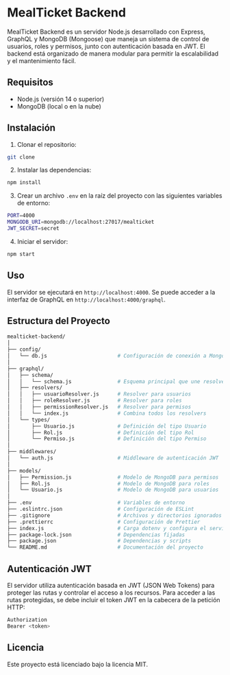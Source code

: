 # MealTicket Backend

MealTicket Backend es un servidor Node.js desarrollado con Express, GraphQL y MongoDB (Mongoose) que maneja un sistema de control de usuarios, roles y permisos, junto con autenticación basada en JWT. El backend está organizado de manera modular para permitir la escalabilidad y el mantenimiento fácil.

## Requisitos

- Node.js (versión 14 o superior)
- MongoDB (local o en la nube)

## Instalación

1. Clonar el repositorio:

```bash
git clone
```

2. Instalar las dependencias:

```bash
npm install
```

3. Crear un archivo `.env` en la raíz del proyecto con las siguientes variables de entorno:

```bash
PORT=4000
MONGODB_URI=mongodb://localhost:27017/mealticket
JWT_SECRET=secret
```

4. Iniciar el servidor:

```bash
npm start
```

## Uso

El servidor se ejecutará en `http://localhost:4000`. Se puede acceder a la interfaz de GraphQL en `http://localhost:4000/graphql`.

## Estructura del Proyecto

```bash
mealticket-backend/
│
├── config/
│   └── db.js                       # Configuración de conexión a MongoDB
│
├── graphql/
│   ├── schema/
│   │   └── schema.js               # Esquema principal que une resolvers
│   ├── resolvers/
│   │   ├── usuarioResolver.js      # Resolver para usuarios
│   │   ├── roleResolver.js         # Resolver para roles
│   │   ├── permissionResolver.js   # Resolver para permisos
│   │   └── index.js                # Combina todos los resolvers
│   └── types/
│       ├── Usuario.js              # Definición del tipo Usuario
│       ├── Rol.js                  # Definición del tipo Rol
│       └── Permiso.js              # Definición del tipo Permiso
│
├── middlewares/
│   └── auth.js                     # Middleware de autenticación JWT
│
├── models/
│   ├── Permission.js               # Modelo de MongoDB para permisos
│   ├── Rol.js                      # Modelo de MongoDB para roles
│   └── Usuario.js                  # Modelo de MongoDB para usuarios
│
├── .env                            # Variables de entorno
├── .eslintrc.json                  # Configuración de ESLint
├── .gitignore                      # Archivos y directorios ignorados por Git
├── .prettierrc                     # Configuración de Prettier
├── index.js                        # Carga dotenv y configura el servidor
├── package-lock.json               # Dependencias fijadas
├── package.json                    # Dependencias y scripts
└── README.md                       # Documentación del proyecto
```

## Autenticación JWT

El servidor utiliza autenticación basada en JWT (JSON Web Tokens) para proteger las rutas y controlar el acceso a los recursos. Para acceder a las rutas protegidas, se debe incluir el token JWT en la cabecera de la petición HTTP:

```bash
Authorization
Bearer <token>
```

## Licencia

Este proyecto está licenciado bajo la licencia MIT.
